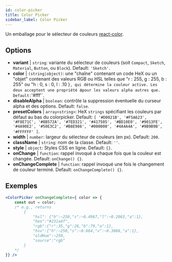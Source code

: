 ```yaml
---
id: color-picker
title: Color Picker
sidebar_label: Color Picker
---
```


Un emballage pour le sélecteur de couleurs [react-color](https://casesandberg.github.io/react-color/).

## Options

* __variant__ | `string`: variante du sélecteur de couleurs (soit `Compact`, `Sketch`, `Material`, `Button`, ou `Block`). Default: `'Sketch'`.
* __color__ | `(string|object)`: une "chaîne" contenant un code HeX ou un "objet" contenant des valeurs RGB ou HSL telles que "r : 255, g : 255, b : 255" ou "h : 0, s : 0, l : .10 }`, qui détermine la couleur active. Les deux acceptent une propriété `a` pour les valeurs alpha autres que. Default: `'#fff'`.
* __disableAlpha__ | `boolean`: contrôle la suppression éventuelle du curseur alpha et des options. Default: `false`.
* __presetColors__ | `array<string>`: HeX `strings` spécifiant les couleurs par défaut au bas du colorpicker. Default: `[
  '#D0021B',
  '#F5A623',
  '#F8E71C',
  '#8B572A',
  '#7ED321',
  '#417505',
  '#BD10E0',
  '#9013FE',
  '#4A90E2',
  '#50E3C2',
  '#B8E986',
  '#000000',
  '#4A4A4A',
  '#9B9B9B',
  '#FFFFFF'
]`.
* __width__ | `number`: largeur du sélecteur de couleurs (en px). Default: `200`.
* __className__ | `string`: nom de la classe. Default: `''`.
* __style__ | `object`: Styles CSS en ligne. Default: `{}`.
* __onChange__ | `function`: rappel invoqué à chaque fois que la couleur est changée. Default: `onChange() {}`.
* __onChangeComplete__ | `function`: rappel invoqué une fois le changement de couleur terminé. Default: `onChangeComplete() {}`.


## Exemples

```jsx live
<ColorPicker onChangeComplete={ color => {
    const out = color;
    /* e.g., returns 
        {
            "hsl": {"h":~250,"s":~0.4967,"l":~0.2063,"a":1},
            "hex":"#231a4f",
            "rgb":{"r":35,"g":26,"b":79,"a":1},
            "hsv":{"h":~250,"s":~0.664,"v":~0.3088,"a":1},
            "oldHue":~250,
            "source":"rgb"
        }
    */
}} />
```

